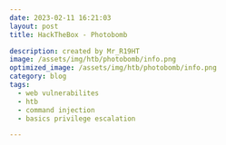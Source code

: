 ```yaml
---
date: 2023-02-11 16:21:03
layout: post
title: HackTheBox - Photobomb

description: created by Mr_R19HT
image: /assets/img/htb/photobomb/info.png
optimized_image: /assets/img/htb/photobomb/info.png
category: blog
tags:
  - web vulnerabilites
  - htb
  - command injection
  - basics privilege escalation

---
```

